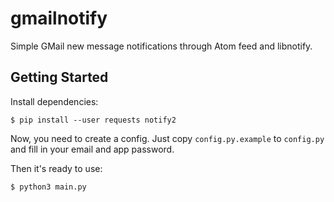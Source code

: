# gmailnotify
Simple GMail new message notifications through Atom feed and libnotify.

## Getting Started

Install dependencies:

```shell
$ pip install --user requests notify2
```

Now, you need to create a config.
Just copy `config.py.example` to `config.py` and fill in your email and app password.

Then it's ready to use:

```shell
$ python3 main.py
```
